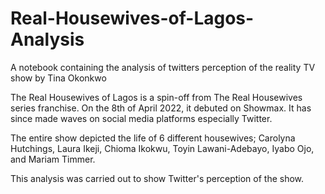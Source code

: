 # Real-Housewives-of-Lagos-Analysis
A notebook containing the analysis of twitters perception of the reality TV show by Tina Okonkwo

The Real Housewives of Lagos is a spin-off from The Real Housewives series franchise. On the 8th of April 2022, it debuted on Showmax. It has since made waves on social media platforms especially Twitter. 

The entire show depicted the life of 6 different housewives; Carolyna Hutchings, Laura Ikeji, Chioma Ikokwu, Toyin Lawani-Adebayo, Iyabo Ojo, and Mariam Timmer.  

This analysis was carried out to show Twitter's perception of the show.
